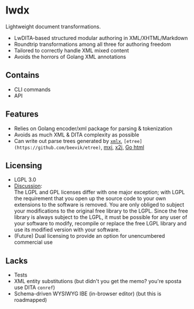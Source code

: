 # lwdx
Lightweight document transformations. 
* LwDITA-based structured modular authoring in XML/XHTML/Markdown 
* Roundtrip transformations among all three for authoring freedom 
* Tailored to correctly handle XML mixed content 
* Avoids the horrors of Golang XML annotations 
## Contains 
* CLI commands
* API
## Features
* Relies on Golang encoder/xml package for parsing & tokenization
* Avoids as much XML & DITA complexity as possible
* Can write out parse trees generated by [`xmlx`](https://github.com/jteeuwen/go-pkg-xmlx), `[etree](https://github.com/beevik/etree)`, [mxj](https://github.com/clbanning/mxj), [x2j](https://github.com/clbanning/mxj/tree/master/x2j), [Go html](https://godoc.org/golang.org/x/net/html)
## Licensing
* LGPL 3.0 
* [Discussion](https://www.whitesourcesoftware.com/whitesource-blog/top-10-gpl-questions-answered/):  
  The LGPL and GPL licenses differ with one major exception; with LGPL the requirement that you open up the source code to your own extensions to the software is removed. You are only obliged to subject your modifications to the original free library to the LGPL. Since the free library is always subject to the LGPL, it must be possible for any user of your software to modify, recompile or replace the free LGPL library and use its modified version with your software.
* (Future) Dual licensing to provide an option for unencumbered commercial use 
## Lacks
* Tests 
* XML entity substitutions (but didn't you get the memo? you're sposta use DITA `conref`)
* Schema-driven WYSIWYG IBE (in-browser editor) (but this is roadmapped) 
